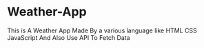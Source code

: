 # Weather-App
 This is A Weather App Made By a various language like HTML CSS JavaScript And Also Use API To Fetch Data
